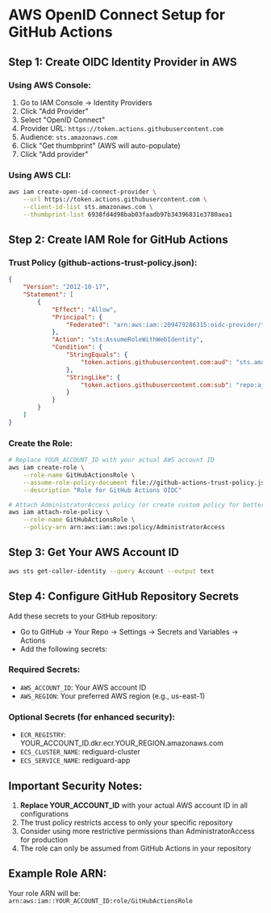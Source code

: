 # AWS OpenID Connect Setup for GitHub Actions

## Step 1: Create OIDC Identity Provider in AWS

### Using AWS Console:
1. Go to IAM Console → Identity Providers
2. Click "Add Provider"
3. Select "OpenID Connect"
4. Provider URL: `https://token.actions.githubusercontent.com`
5. Audience: `sts.amazonaws.com`
6. Click "Get thumbprint" (AWS will auto-populate)
7. Click "Add provider"

### Using AWS CLI:
```bash
aws iam create-open-id-connect-provider \
    --url https://token.actions.githubusercontent.com \
    --client-id-list sts.amazonaws.com \
    --thumbprint-list 6938fd4d98bab03faadb97b34396831e3780aea1
```

## Step 2: Create IAM Role for GitHub Actions

### Trust Policy (github-actions-trust-policy.json):
```json
{
    "Version": "2012-10-17",
    "Statement": [
        {
            "Effect": "Allow",
            "Principal": {
                "Federated": "arn:aws:iam::209479286315:oidc-provider/token.actions.githubusercontent.com"
            },
            "Action": "sts:AssumeRoleWithWebIdentity",
            "Condition": {
                "StringEquals": {
                    "token.actions.githubusercontent.com:aud": "sts.amazonaws.com"
                },
                "StringLike": {
                    "token.actions.githubusercontent.com:sub": "repo:ajitpdevops/rediguard:*"
                }
            }
        }
    ]
}
```

### Create the Role:
```bash
# Replace YOUR_ACCOUNT_ID with your actual AWS account ID
aws iam create-role \
    --role-name GitHubActionsRole \
    --assume-role-policy-document file://github-actions-trust-policy.json \
    --description "Role for GitHub Actions OIDC"

# Attach AdministratorAccess policy (or create custom policy for better security)
aws iam attach-role-policy \
    --role-name GitHubActionsRole \
    --policy-arn arn:aws:iam::aws:policy/AdministratorAccess
```

## Step 3: Get Your AWS Account ID
```bash
aws sts get-caller-identity --query Account --output text
```

## Step 4: Configure GitHub Repository Secrets

Add these secrets to your GitHub repository:
- Go to GitHub → Your Repo → Settings → Secrets and Variables → Actions
- Add the following secrets:

### Required Secrets:
- `AWS_ACCOUNT_ID`: Your AWS account ID
- `AWS_REGION`: Your preferred AWS region (e.g., us-east-1)

### Optional Secrets (for enhanced security):
- `ECR_REGISTRY`: YOUR_ACCOUNT_ID.dkr.ecr.YOUR_REGION.amazonaws.com
- `ECS_CLUSTER_NAME`: rediguard-cluster
- `ECS_SERVICE_NAME`: rediguard-app

## Important Security Notes:

1. **Replace YOUR_ACCOUNT_ID** with your actual AWS account ID in all configurations
2. The trust policy restricts access to only your specific repository
3. Consider using more restrictive permissions than AdministratorAccess for production
4. The role can only be assumed from GitHub Actions in your repository

## Example Role ARN:
Your role ARN will be: `arn:aws:iam::YOUR_ACCOUNT_ID:role/GitHubActionsRole`
